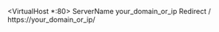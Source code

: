 <VirtualHost *:80>
    ServerName your_domain_or_ip
    Redirect / https://your_domain_or_ip/
</VirtualHost>
